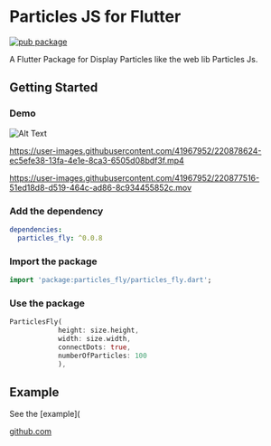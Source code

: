 # Particles JS for Flutter
[![pub package](https://img.shields.io/pub/v/particles_fly.svg)](https://pub.dartlang.org/packages/particles_fly)

A Flutter Package for Display Particles like the web lib Particles Js.

## Getting Started

### Demo

![Alt Text](https://media.giphy.com/media/4JZEFuPLrC4cxR1gpA/giphy.gif)

https://user-images.githubusercontent.com/41967952/220878624-ec5efe38-13fa-4e1e-8ca3-6505d08bdf3f.mp4

https://user-images.githubusercontent.com/41967952/220877516-51ed18d8-d519-464c-ad86-8c934455852c.mov

### Add the dependency

```yaml
dependencies:
  particles_fly: ^0.0.8
```

### Import the package

```dart
import 'package:particles_fly/particles_fly.dart';
```

### Use the package

```dart
ParticlesFly(
            height: size.height,
            width: size.width,
            connectDots: true,
            numberOfParticles: 100
            ),
```
## Example

See the [example](

[github.com](https://github.com/mevos19/particules_js/blob/master/example/lib/main.dart)
